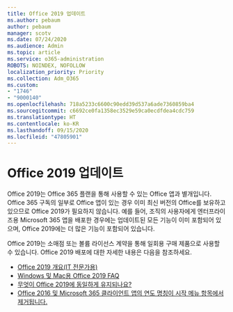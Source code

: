 ```yaml
---
title: Office 2019 업데이트
ms.author: pebaum
author: pebaum
manager: scotv
ms.date: 07/24/2020
ms.audience: Admin
ms.topic: article
ms.service: o365-administration
ROBOTS: NOINDEX, NOFOLLOW
localization_priority: Priority
ms.collection: Adm_O365
ms.custom:
- "1746"
- "9000140"
ms.openlocfilehash: 718a5233c6600c90edd39d537a6ade7360859ba4
ms.sourcegitcommit: c6692ce0fa1358ec3529e59ca0ecdfdea4cdc759
ms.translationtype: HT
ms.contentlocale: ko-KR
ms.lasthandoff: 09/15/2020
ms.locfileid: "47805901"
---
```

# <a name="update-to-office-2019"></a>Office 2019 업데이트

Office 2019는 Office 365 플랜을 통해 사용할 수 있는 Office 앱과 별개입니다. Office 365 구독의 일부로 Office 앱이 있는 경우 이미 최신 버전의 Office를 보유하고 있으므로 Office 2019가 필요하지 않습니다. 예를 들어, 조직의 사용자에게 엔터프라이즈용 Microsoft 365 앱을 배포한 경우에는 업데이트된 모든 기능이 이미 포함되어 있으며, Office 2019에는 더 많은 기능이 포함되어 있습니다.

Office 2019는 소매점 또는 볼륨 라이선스 계약을 통해 일회용 구매 제품으로 사용할 수 있습니다. Office 2019 배포에 대한 자세한 내용은 다음을 참조하세요.  

- [Office 2019 개요(IT 전문가용)](https://docs.microsoft.com/deployoffice/office2019/overview)  
- [Windows 및 Mac용 Office 2019 FAQ](https://support.microsoft.com/help/4133312)  
- [무엇이 Office 2019에 동일하게 유지되나요?](https://docs.microsoft.com/deployoffice/office2019/overview#whats-stayed-the-same-in-office-2019)  
- [Office 2016 및 Microsoft 365 클라이언트 앱의 연도 명칭이 시작 메뉴 항목에서 제거됩니다.](https://support.office.com/article/8fe5e052-76d2-49de-af30-2e84ed3da907?wt.mc_id=Alchemy_ClientDIA)
